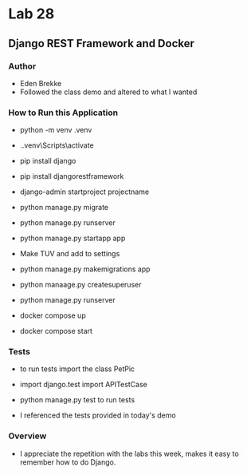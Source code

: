 # Lab 28

## Django REST Framework and Docker

### Author

- Eden Brekke
- Followed the class demo and altered to what I wanted

### How to Run this Application

- python -m venv .venv
- .\.venv\Scripts\activate
- pip install django
- pip install djangorestframework
- django-admin startproject projectname
- python manage.py migrate
- python manage.py runserver
- python manage.py startapp app
- Make TUV and add to settings
- python manage.py makemigrations app
- python manaage.py createsuperuser
- python manage.py runserver

- docker compose up
- docker compose start

### Tests

- to run tests import the class PetPic
- import django.test import APITestCase
- python manage.py test to run tests

- I referenced the tests provided in today's demo

### Overview

- I appreciate the repetition with the labs this week, makes it easy to remember how to do Django.